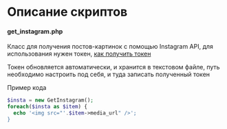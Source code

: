 # Описание скриптов

#### get_instagram.php
Класс для получения постов-картинок с помощью Instagram API, для использования нужен токен, [как получить токен](https://habr.com/ru/sandbox/141670/) 

Токен обновляется автоматически, и хранится в текстовом файле, путь необходимо настроить под себя, и туда записать полученный токен

Пример кода
```php
$insta = new GetInstagram();
foreach($insta as $item) {
  echo '<img src="'.$item->media_url" />';
}
```
